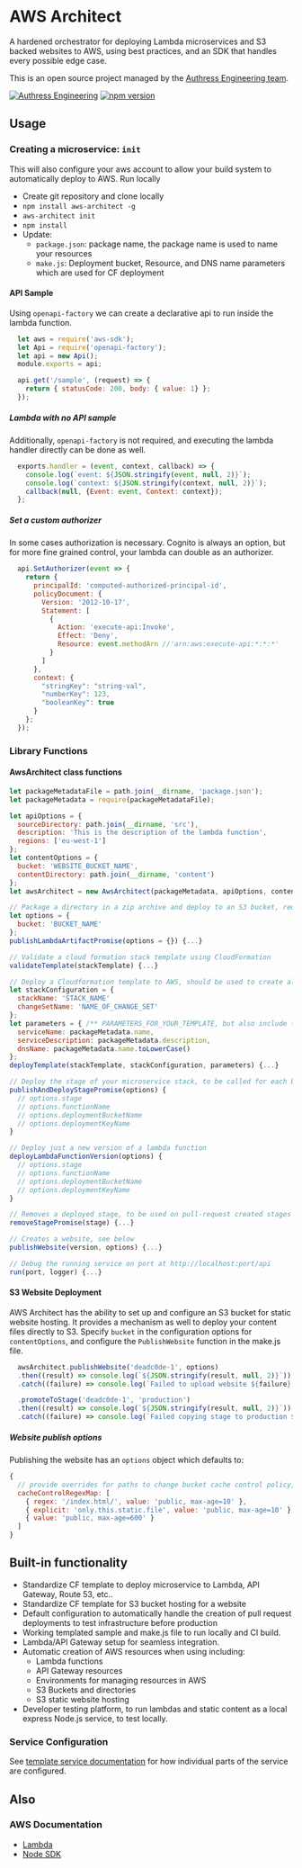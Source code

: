 # AWS Architect

A hardened orchestrator for deploying Lambda microservices and S3 backed websites to AWS, using best practices, and an SDK that handles every possible edge case.

This is an open source project managed by the [Authress Engineering team](https://authress.io).
  
[![Authress Engineering](https://img.shields.io/static/v1?label=Authress+Engineering&message=AWS%20Architect&color=%23FBAF0B&logo=androidauto&logoColor=%23FBAF0B)](https://authress.io) [![npm version](https://badge.fury.io/js/aws-architect.svg)](https://badge.fury.io/js/aws-architect)

## Usage
### Creating a microservice: `init`
This will also configure your aws account to allow your build system to automatically deploy to AWS. Run locally

* Create git repository and clone locally
* `npm install aws-architect -g`
* `aws-architect init`
* `npm install`
* Update:
  * `package.json`: package name, the package name is used to name your resources
  * `make.js`: Deployment bucket, Resource, and DNS name parameters which are used for CF deployment

#### API Sample
Using `openapi-factory` we can create a declarative api to run inside the lambda function.

```javascript
  let aws = require('aws-sdk');
  let Api = require('openapi-factory');
  let api = new Api();
  module.exports = api;

  api.get('/sample', (request) => {
    return { statusCode: 200, body: { value: 1} };
  });
```

##### Lambda with no API sample
Additionally, `openapi-factory` is not required, and executing the lambda handler directly can be done as well.

```javascript
  exports.handler = (event, context, callback) => {
    console.log(`event: ${JSON.stringify(event, null, 2)}`);
    console.log(`context: ${JSON.stringify(context, null, 2)}`);
    callback(null, {Event: event, Context: context});
  };
```
##### Set a custom authorizer
In some cases authorization is necessary. Cognito is always an option, but for more fine grained control, your lambda can double as an authorizer.

```javascript
  api.SetAuthorizer(event => {
    return {
      principalId: 'computed-authorized-principal-id',
      policyDocument: {
        Version: '2012-10-17',
        Statement: [
          {
            Action: 'execute-api:Invoke',
            Effect: 'Deny',
            Resource: event.methodArn //'arn:aws:execute-api:*:*:*'
          }
        ]
      },
      context: {
        "stringKey": "string-val",
        "numberKey": 123,
        "booleanKey": true
      }
    };
  });
```

### Library Functions
#### AwsArchitect class functions

```javascript
let packageMetadataFile = path.join(__dirname, 'package.json');
let packageMetadata = require(packageMetadataFile);

let apiOptions = {
  sourceDirectory: path.join(__dirname, 'src'),
  description: 'This is the description of the lambda function',
  regions: ['eu-west-1']
};
let contentOptions = {
  bucket: 'WEBSITE_BUCKET_NAME',
  contentDirectory: path.join(__dirname, 'content')
};
let awsArchitect = new AwsArchitect(packageMetadata, apiOptions, contentOptions);

// Package a directory in a zip archive and deploy to an S3 bucket, required for stage deployment and CF stack deployment
let options = {
  bucket: 'BUCKET_NAME'
};
publishLambdaArtifactPromise(options = {}) {...}

// Validate a cloud formation stack template using CloudFormation
validateTemplate(stackTemplate) {...}

// Deploy a Cloudformation template to AWS, should be used to create all the infrastructure required and run only on master branches
let stackConfiguration = {
  stackName: 'STACK_NAME'
  changeSetName: 'NAME_OF_CHANGE_SET'
};
let parameters = { /** PARAMETERS_FOR_YOUR_TEMPLATE, but also include these unless being overwritten in your template */
  serviceName: packageMetadata.name,
  serviceDescription: packageMetadata.description,
  dnsName: packageMetadata.name.toLowerCase()
};
deployTemplate(stackTemplate, stackConfiguration, parameters) {...}

// Deploy the stage of your microservice stack, to be called for each build in master or a pull-request.
publishAndDeployStagePromise(options) {
  // options.stage
  // options.functionName
  // options.deploymentBucketName
  // options.deploymentKeyName
}

// Deploy just a new version of a lambda function
deployLambdaFunctionVersion(options) {
  // options.stage
  // options.functionName
  // options.deploymentBucketName
  // options.deploymentKeyName
}

// Removes a deployed stage, to be used on pull-request created stages (API gateway has a limit fo 5 stages)
removeStagePromise(stage) {...}

// Creates a website, see below
publishWebsite(version, options) {...}

// Debug the running service on port at http://localhost:port/api
run(port, logger) {...}

```

#### S3 Website Deployment
AWS Architect has the ability to set up and configure an S3 bucket for static website hosting. It provides a mechanism as well to deploy your content files directly to S3.
Specify `bucket` in the configuration options for `contentOptions`, and configure the `PublishWebsite` function in the make.js file.

```javascript
  awsArchitect.publishWebsite('deadc0de-1', options)
  .then((result) => console.log(`${JSON.stringify(result, null, 2)}`))
  .catch((failure) => console.log(`Failed to upload website ${failure} - ${JSON.stringify(failure, null, 2)}`));

  .promoteToStage('deadc0de-1', 'production')
  .then((result) => console.log(`${JSON.stringify(result, null, 2)}`))
  .catch((failure) => console.log(`Failed copying stage to production ${failure} - ${JSON.stringify(failure, null, 2)}`));
```

##### Website publish options
Publishing the website has an `options` object which defaults to:
```js
{
  // provide overrides for paths to change bucket cache control policy, default 600 seconds,
  cacheControlRegexMap: [
    { regex: '/index.html/', value: 'public, max-age=10' },
    { explicit: 'only.this.static.file', value: 'public, max-age=10' }
    { value: 'public, max-age=600' }
  ]
}
```
## Built-in functionality

* Standardize CF template to deploy microservice to Lambda, API Gateway, Route 53, etc..
* Standardize CF template for S3 bucket hosting for a website
* Default configuration to automatically handle the creation of pull request deployments to test infrastructure before production
* Working templated sample and make.js file to run locally and CI build.
* Lambda/API Gateway setup for seamless integration.
* Automatic creation of AWS resources when using including:
  * Lambda functions
  * API Gateway resources
  * Environments for managing resources in AWS
  * S3 Buckets and directories
  * S3 static website hosting
* Developer testing platform, to run lambdas and static content as a local express Node.js service, to test locally.

### Service Configuration
See [template service documentation](./bin/template/README.md) for how individual parts of the service are configured.

## Also

### AWS Documentation

* [Lambda](http://docs.aws.amazon.com/AWSJavaScriptSDK/latest/AWS/Lambda.html)
* [Node SDK](http://docs.aws.amazon.com/AWSJavaScriptSDK/guide/node-configuring.html)

